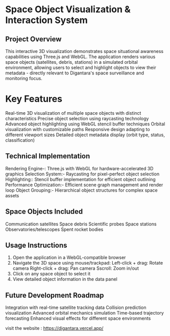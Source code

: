 # Space Object Visualization & Interaction System

## Project Overview
This interactive 3D visualization demonstrates space situational awareness capabilities using Three.js and WebGL. The application renders various space objects (satellites, debris, stations) in a simulated orbital environment, allowing users to select and highlight objects to view their metadata - directly relevant to Digantara's space surveillance and monitoring focus.

# Key Features
 Real-time 3D visualization of multiple space objects with distinct characteristics
 Precise object selection using raycasting technology
 Advanced object highlighting using WebGL stencil buffer techniques
 Orbital visualization with customizable paths
 Responsive design adapting to different viewport sizes
 Detailed object metadata display (orbit type, status, classification)

## Technical Implementation
Rendering Engine-: Three.js with WebGL for hardware-accelerated 3D graphics
Selection System:- Raycasting for pixel-perfect object selection
Highlighting:: Stencil buffer implementation for efficient object outlining
Performance Optimization:- Efficient scene graph management and render loop
Object Grouping:- Hierarchical object structures for complex space assets

## Space Objects Included
 Communication satellites
 Space debris
 Scientific probes
 Space stations
 Observatories/telescopes
 Spent rocket bodies

## Usage Instructions
1. Open the application in a WebGL-compatible browser
2. Navigate the 3D space using mouse/trackpad:
   Left-click + drag: Rotate camera
    Right-click + drag: Pan camera
    Sscroll: Zoom in/out
3. Click on any space object to select it
4. View detailed object information in the data panel

## Future Development Roadmap
 Integration with real-time satellite tracking data
 Collision prediction visualization
 Advanced orbital mechanics simulation
 Time-based trajectory forecasting
 Enhanced visual effects for different space environments

visit the website : https://digantara.vercel.app/